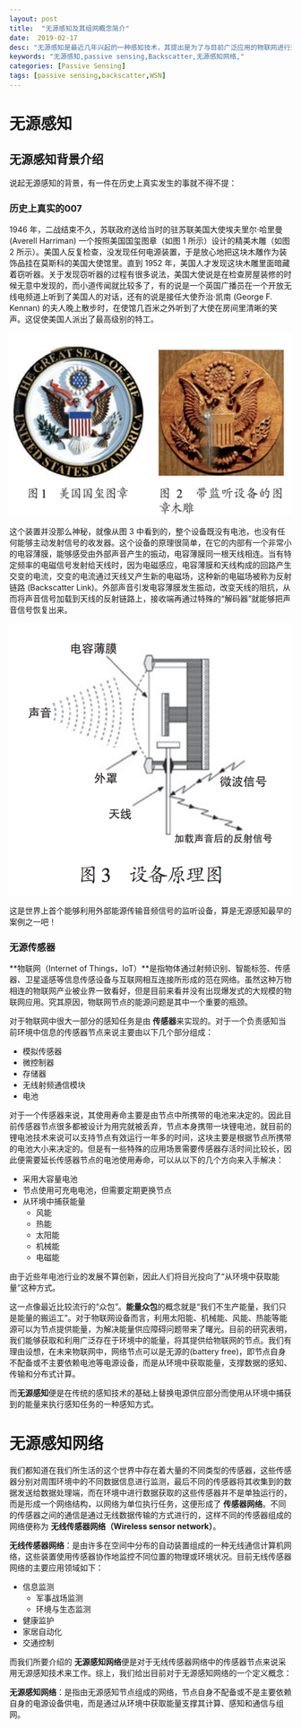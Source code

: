 ```yaml
---
layout: post
title:  "无源感知及其组网概念简介"
date:  2019-02-17
desc: "无源感知是最近几年兴起的一种感知技术，其提出是为了与目前广泛应用的物联网进行连接。今天就一些简单的无源感知的概念来简单介绍下"
keywords: "无源感知,passive sensing,Backscatter,无源感知网络,"
categories: [Passive Sensing]
tags: [passive sensing,backscatter,WSN]
---
```

# 无源感知

## 无源感知背景介绍

说起无源感知的背景，有一件在历史上真实发生的事就不得不提：

### 历史上真实的007

1946 年，二战结束不久，苏联政府送给当时的驻苏联美国大使埃夫里尔·哈里曼 (Averell Harriman) 一个按照美国国玺图章（如图 1 所示）设计的精美木雕（如图 2 所示）。美国人反复检查，没发现任何电源装置，于是放心地把这块木雕作为装饰品挂在莫斯科的美国大使馆里。直到 1952 年，美国人才发现这块木雕里面暗藏着窃听器。关于发现窃听器的过程有很多说法，美国大使说是在检查房屋装修的时候无意中发现的，而小道传闻就比较多了，有的说是一个英国广播员在一个开放无线电频道上听到了美国人的对话，还有的说是接任大使乔治·凯南 (George F. Kennan) 的夫人晚上散步时，在使馆几百米之外听到了大使在房间里清晰的笑声。这促使美国人派出了最高级别的特工。

![图1图2](/assets/images/2019/2019-02/1.png)

这个装置并没那么神秘，就像从图 3 中看到的，整个设备既没有电池，也没有任何能够主动发射信号的收发器。这个设备的原理很简单，在它的内部有一个非常小的电容薄膜，能够感受由外部声音产生的振动，电容薄膜同一根天线相连。当有特定频率的电磁信号发射给天线时，因为电磁感应，电容薄膜和天线构成的回路产生交变的电流，交变的电流通过天线又产生新的电磁场，这种新的电磁场被称为反射链路 (Backscatter Link)。外部声音引发电容薄膜发生振动，改变天线的阻抗，从而将声音信号加载到天线的反射链路上，接收端再通过特殊的“解码器”就能够把声音信号恢复出来。

![图3](/assets/images/2019/2019-02/2.png)

这是世界上首个能够利用外部能源传输音频信号的监听设备，算是无源感知最早的案例之一吧！

### 无源传感器

**物联网（Internet of Things，IoT）**是指物体通过射频识别、智能标签、传感器、卫星遥感等信息传感设备与互联网相互连接所形成的范在网络。虽然这种万物相连的物联网产业被业界一致看好，但是目前来看并没有出现爆发式的大规模的物联网应用。究其原因，物联网节点的能源问题是其中一个重要的瓶颈。

对于物联网中很大一部分的感知任务是由 **传感器**来实现的。对于一个负责感知当前环境中信息的传感器节点来说主要由以下几个部分组成：

- 模拟传感器
- 微控制器
- 存储器
- 无线射频通信模块
- 电池 

对于一个传感器来说，其使用寿命主要是由节点中所携带的电池来决定的。因此目前传感器节点很多都被设计为用完就被丢弃，节点本身携带一块锂电池，就目前的锂电池技术来说可以支持节点有效运行一年多的时间，这块主要是根据节点所携带的电池大小来决定的。但是有一些特殊的应用场景需要传感器存活时间比较长，因此便需要延长传感器节点的电池使用寿命，可以从以下的几个方向来入手解决：

- 采用大容量电池
- 节点使用可充电电池，但需要定期更换节点
- 从环境中捕获能量
    - 风能
    - 热能
    - 太阳能
    - 机械能
    - 电磁能

由于近些年电池行业的发展不算创新，因此人们将目光投向了“从环境中获取能量”这种方式。

这一点像最近比较流行的“众包”。**能量众包**的概念就是“我们不生产能量，我们只是能量的搬运工”。对于物联网设备而言，利用太阳能、机械能、风能、热能等能源可以为节点提供能量，为解决能量供应障碍问题带来了曙光。目前的研究表明，我们能够获取和利用广泛存在于环境中的能量，将其提供给物联网的节点。我们有理由设想，在未来物联网中，网络节点可以是无源的(battery free)，即节点自身不配备或不主要依赖电池等电源设备，而是从环境中获取能量，支撑数据的感知、传输和分布式计算。

而**无源感知**便是在传统的感知技术的基础上替换电源供应部分而使用从环境中捕获到的能量来执行感知任务的一种感知方式。

# 无源感知网络

我们都知道在我们所生活的这个世界中存在着大量的不同类型的传感器，这些传感器分别对周围环境中的不同数据信息进行监测，最后不同的传感器将其收集到的数据发送给数据处理端，而在环境中进行数据获取的这些传感器并不是单独运行的，而是形成一个网络结构，以网络为单位执行任务，这便形成了 **传感器网络**。不同的传感器之间的通信是通过无线数据传输的方式进行的，这样不同的传感器组成的网络便称为 **无线传感器网络（Wireless sensor network）**。

**无线传感器网络**：是由许多在空间中分布的自动装置组成的一种无线通信计算机网络，这些装置使用传感器协作地监控不同位置的物理或环境状况。目前无线传感器网络的主要应用领域如下：

- 信息监测
    - 军事战场监测
    - 环境与生态监测
- 健康监护
- 家居自动化
- 交通控制

而我们所要介绍的 **无源感知网络**便是对于无线传感器网络中的传感器节点来说采用无源感知技术来工作。综上，我们给出目前对于无源感知网络的一个定义概念：

**无源感知网络**：是指由无源感知节点组成的网络，节点自身不配备或不是主要依赖自身的电源设备供电，而是通过从环境中获取能量支撑其计算、感知和通信与组网。
